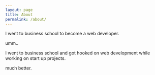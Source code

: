 ```yaml
---
layout: page
title: About
permalink: /about/
---
```


I went to business school to become a web developer.

umm..

I went to business school and got hooked on web development while working on start up projects.

much better.
